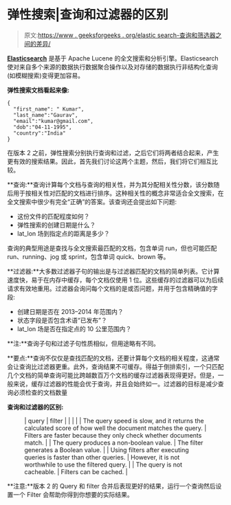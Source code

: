 # 弹性搜索|查询和过滤器的区别

> 原文:[https://www . geeksforgeeks . org/elastic search-查询和筛选器之间的差异/](https://www.geeksforgeeks.org/elasticsearch-differences-between-queries-and-filters/)

[**Elasticsearch**](https://www.geeksforgeeks.org/elasticsearch-search-engine-an-introduction/) 是基于 Apache Lucene 的全文搜索和分析引擎。Elasticsearch 使对来自多个来源的数据执行数据聚合操作以及对存储的数据执行非结构化查询(如模糊搜索)变得更加容易。

**弹性搜索文档看起来像:**

```
{
  "first_name": " Kumar",
  "last_name":"Gaurav",
  "email":"kumar@gmail.com",
  "dob":"04-11-1995",
  "country":"India"
}
```

在版本 2 之前，弹性搜索分别执行查询和过滤，之后它们将两者结合起来，产生更有效的搜索结果。因此，首先我们讨论这两个主题，然后，我们将它们相互比较。

**查询:**查询计算每个文档与查询的相关性，并为其分配相关性分数，该分数随后用于按相关性对匹配的文档进行排序。这种相关性的概念非常适合全文搜索，在全文搜索中很少有完全“正确”的答案。该查询还会提出如下问题:

*   这份文件的匹配程度如何？
*   弹性搜索的创建日期是什么？
*   lat_lon 场到指定点的距离是多少？

查询的典型用途是查找与全文搜索最匹配的文档，包含单词 run，但也可能匹配 run、running、jog 或 sprint，包含单词 quick、brown 等。

**过滤器:**大多数过滤器子句的输出是与过滤器匹配的文档的简单列表。它计算速度快，易于在内存中缓存，每个文档仅使用 1 位。这些缓存的过滤器可以为后续请求有效地重用。过滤器会询问每个文档的是或否问题，并用于包含精确值的字段:

*   创建日期是否在 2013–2014 年范围内？
*   状态字段是否包含术语“已发布”？
*   lat_lon 场是否在指定点的 10 公里范围内？

**注:**查询子句和过滤子句性质相似，但用途略有不同。

**要点:**查询不仅仅是查找匹配的文档，还要计算每个文档的相关程度，这通常会让查询比过滤器更重。此外，查询结果不可缓存。得益于倒排索引，一个只匹配几个文档的简单查询可能比跨越数百万个文档的缓存过滤器表现得更好。但是，一般来说，缓存过滤器的性能会优于查询，并且会始终如一。过滤器的目标是减少查询必须检查的文档数量

**查询和过滤器的区别:**

<figure class="table">

| query | filter |
|  |  |
| The query speed is slow, and it returns the calculated score of how well the document matches the query. | Filters are faster because they only check whether documents match. |
| The query produces a non-boolean value. | The filter generates a Boolean value. |
| Using filters after executing queries is faster than other queries. | However, it is not worthwhile to use the filtered query. |
| The query is not cacheable. | Filters can be cached. |

</figure>

**注意:**版本 2 的 Query 和 filter 合并后表现更好的结果，运行一个查询然后设置一个 Filter 会帮助你得到你想要的实际结果。
